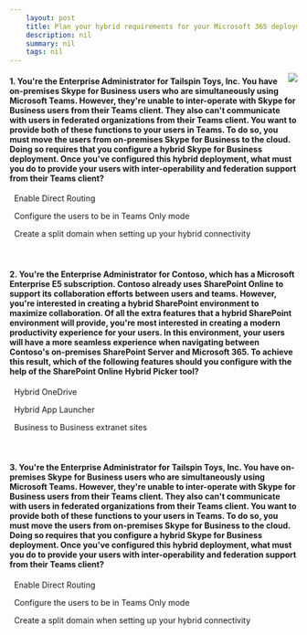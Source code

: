 ```yaml
---
    layout: post
    title: Plan your hybrid requirements for your Microsoft 365 deployment 
    description: nil
    summary: nil
    tags: nil
---
```



 <a target="_blank" href="https://docs.microsoft.com/en-us/learn/modules/plan-your-hybrid-requirements-for-your-microsoft-365-deployment/5-knowledge-check/"><i class="fas fa-external-link-alt"></i> </a>
 <img align="right" src="https://docs.microsoft.com/en-us/learn/achievements/generic-badge.svg">
####  1. You're the Enterprise Administrator for Tailspin Toys, Inc. You have on-premises Skype for Business users who are simultaneously using Microsoft Teams. However, they're unable to inter-operate with Skype for Business users from their Teams client. They also can't communicate with users in federated organizations from their Teams client. You want to provide both of these functions to your users in Teams. To do so, you must move the users from on-premises Skype for Business to the cloud. Doing so requires that you configure a hybrid Skype for Business deployment. Once you've configured this hybrid deployment, what must you do to provide your users with inter-operability and federation support from their Teams client?


<i class='far fa-square'></i> &nbsp;&nbsp;Enable Direct Routing

<i class='fas fa-check-square' style='color: Dodgerblue;'></i> &nbsp;&nbsp;Configure the users to be in Teams Only mode

<i class='far fa-square'></i> &nbsp;&nbsp;Create a split domain when setting up your hybrid connectivity
<br />
<br />
<br />

####  2. You're the Enterprise Administrator for Contoso, which has a Microsoft Enterprise E5 subscription. Contoso already uses SharePoint Online to support its collaboration efforts between users and teams. However, you're interested in creating a hybrid SharePoint environment to maximize collaboration. Of all the extra features that a hybrid SharePoint environment will provide, you're most interested in creating a modern productivity experience for your users. In this environment, your users will have a more seamless experience when navigating between Contoso's on-premises SharePoint Server and Microsoft 365. To achieve this result, which of the following features should you configure with the help of the SharePoint Online Hybrid Picker tool?


<i class='far fa-square'></i> &nbsp;&nbsp;Hybrid OneDrive

<i class='fas fa-check-square' style='color: Dodgerblue;'></i> &nbsp;&nbsp;Hybrid App Launcher

<i class='far fa-square'></i> &nbsp;&nbsp;Business to Business extranet sites
<br />
<br />
<br />

####  3. You're the Enterprise Administrator for Tailspin Toys, Inc. You have on-premises Skype for Business users who are simultaneously using Microsoft Teams. However, they're unable to inter-operate with Skype for Business users from their Teams client. They also can't communicate with users in federated organizations from their Teams client. You want to provide both of these functions to your users in Teams. To do so, you must move the users from on-premises Skype for Business to the cloud. Doing so requires that you configure a hybrid Skype for Business deployment. Once you've configured this hybrid deployment, what must you do to provide your users with inter-operability and federation support from their Teams client?


<i class='far fa-square'></i> &nbsp;&nbsp;Enable Direct Routing

<i class='fas fa-check-square' style='color: Dodgerblue;'></i> &nbsp;&nbsp;Configure the users to be in Teams Only mode

<i class='far fa-square'></i> &nbsp;&nbsp;Create a split domain when setting up your hybrid connectivity
<br />
<br />
<br />
